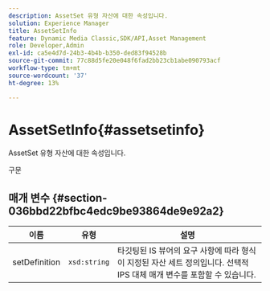 ```yaml
---
description: AssetSet 유형 자산에 대한 속성입니다.
solution: Experience Manager
title: AssetSetInfo
feature: Dynamic Media Classic,SDK/API,Asset Management
role: Developer,Admin
exl-id: ca5e4d7d-24b3-4b4b-b350-ded83f94528b
source-git-commit: 77c88d5fe20e048f6fad2bb23cb1abe090793acf
workflow-type: tm+mt
source-wordcount: '37'
ht-degree: 13%

---
```


# AssetSetInfo{#assetsetinfo}

AssetSet 유형 자산에 대한 속성입니다.

구문

## 매개 변수 {#section-036bbd22bfbc4edc9be93864de9e92a2}

| 이름 | 유형 | 설명 |
|---|---|---|
| setDefinition | `xsd:string` | 타깃팅된 IS 뷰어의 요구 사항에 따라 형식이 지정된 자산 세트 정의입니다. 선택적 IPS 대체 매개 변수를 포함할 수 있습니다. |
